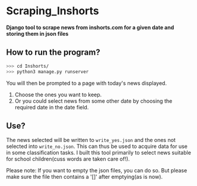 # Scraping_Inshorts
**Django tool to scrape news from inshorts.com for a given date and storing them in json files**

## How to run the program?
```bash
>>> cd Inshorts/
>>> python3 manage.py runserver
```

You will then be prompted to a page with today's news displayed. 
 1. Choose the ones you want to keep.
 2. Or you could select news from some other date by choosing the required date in the date field.

## Use?
The news selected will be written to `write_yes.json` and the ones not selected into `write_no.json`.
This can thus be used to acquire data for use in some classification tasks.
I built this tool primarily to select news suitable for school children(cuss words are taken care of!).


Please note: If you want to empty the json files, you can do so. But please make sure the file then contains a '[]' after emptying(as is now).

